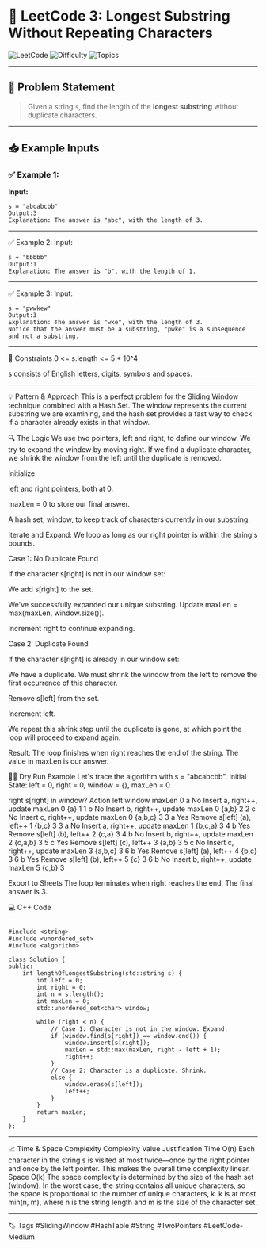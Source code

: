 # 🔡 LeetCode 3: Longest Substring Without Repeating Characters

![LeetCode](https://img.shields.io/badge/LeetCode-3-blue?style=for-the-badge&logo=leetcode)
![Difficulty](https://img.shields.io/badge/Difficulty-Medium-yellow?style=for-the-badge)
![Topics](https://img.shields.io/badge/Topics-Sliding%20Window%2C%20Hash%20Table-brightgreen?style=for-the-badge)

---

## 📘 Problem Statement

> Given a string `s`, find the length of the **longest substring** without duplicate characters.

---

## 📥 Example Inputs

### ✅ Example 1:

**Input:**
```
s = "abcabcbb"
Output:3
Explanation: The answer is "abc", with the length of 3.
```

----

✅ Example 2:
Input:
```
s = "bbbbb"
Output:1
Explanation: The answer is "b", with the length of 1.
```
---

✅ Example 3:
Input:
```
s = "pwwkew"
Output:3
Explanation: The answer is "wke", with the length of 3.
Notice that the answer must be a substring, "pwke" is a subsequence and not a substring.
```
---
📌 Constraints
0 <= s.length <= 5 * 10^4

s consists of English letters, digits, symbols and spaces.

---

💡 Pattern & Approach
This is a perfect problem for the Sliding Window technique combined with a Hash Set. The window represents the current substring we are examining, and the hash set provides a fast way to check if a character already exists in that window.

🔍 The Logic
We use two pointers, left and right, to define our window. We try to expand the window by moving right. If we find a duplicate character, we shrink the window from the left until the duplicate is removed.

Initialize:

left and right pointers, both at 0.

maxLen = 0 to store our final answer.

A hash set, window, to keep track of characters currently in our substring.

Iterate and Expand: We loop as long as our right pointer is within the string's bounds.

Case 1: No Duplicate Found

If the character s[right] is not in our window set:

We add s[right] to the set.

We've successfully expanded our unique substring. Update maxLen = max(maxLen, window.size()).

Increment right to continue expanding.

Case 2: Duplicate Found

If the character s[right] is already in our window set:

We have a duplicate. We must shrink the window from the left to remove the first occurrence of this character.

Remove s[left] from the set.

Increment left.

We repeat this shrink step until the duplicate is gone, at which point the loop will proceed to expand again.

Result: The loop finishes when right reaches the end of the string. The value in maxLen is our answer.

🏃‍♂️ Dry Run Example
Let's trace the algorithm with s = "abcabcbb".
Initial State: left = 0, right = 0, window = {}, maxLen = 0

right	s[right]	in window?	Action	left	window	maxLen
0	a	No	Insert a, right++, update maxLen	0	{a}	1
1	b	No	Insert b, right++, update maxLen	0	{a,b}	2
2	c	No	Insert c, right++, update maxLen	0	{a,b,c}	3
3	a	Yes	Remove s[left] (a), left++	1	{b,c}	3
3	a	No	Insert a, right++, update maxLen	1	{b,c,a}	3
4	b	Yes	Remove s[left] (b), left++	2	{c,a}	3
4	b	No	Insert b, right++, update maxLen	2	{c,a,b}	3
5	c	Yes	Remove s[left] (c), left++	3	{a,b}	3
5	c	No	Insert c, right++, update maxLen	3	{a,b,c}	3
6	b	Yes	Remove s[left] (a), left++	4	{b,c}	3
6	b	Yes	Remove s[left] (b), left++	5	{c}	3
6	b	No	Insert b, right++, update maxLen	5	{c,b}	3

Export to Sheets
The loop terminates when right reaches the end. The final answer is 3.

💻 C++ Code
```

#include <string>
#include <unordered_set>
#include <algorithm>

class Solution {
public:
    int lengthOfLongestSubstring(std::string s) {
        int left = 0;
        int right = 0;
        int n = s.length();
        int maxLen = 0;
        std::unordered_set<char> window;

        while (right < n) {
            // Case 1: Character is not in the window. Expand.
            if (window.find(s[right]) == window.end()) {
                window.insert(s[right]);
                maxLen = std::max(maxLen, right - left + 1);
                right++;
            } 
            // Case 2: Character is a duplicate. Shrink.
            else {
                window.erase(s[left]);
                left++;
            }
        }
        return maxLen;
    }
};

```
---
📈 Time & Space Complexity
Complexity	Value	Justification
Time	O(n)	Each character in the string s is visited at most twice—once by the right pointer and once by the left pointer. This makes the overall time complexity linear.
Space	O(k)	The space complexity is determined by the size of the hash set (window). In the worst case, the string contains all unique characters, so the space is proportional to the number of unique characters, k. k is at most min(n, m), where n is the string length and m is the size of the character set.

---
🏷️ Tags
#SlidingWindow #HashTable #String #TwoPointers #LeetCode-Medium
